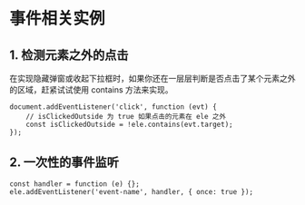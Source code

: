 # 事件相关实例
## 1. 检测元素之外的点击
在实现隐藏弹窗或收起下拉框时，如果你还在一层层判断是否点击了某个元素之外的区域，赶紧试试使用 contains 方法来实现。
```
document.addEventListener('click', function (evt) {
    // isClickedOutside 为 true 如果点击的元素在 ele 之外
    const isClickedOutside = !ele.contains(evt.target);
});
```

## 2.  一次性的事件监听
```
const handler = function (e) {};
ele.addEventListener('event-name', handler, { once: true });
```
